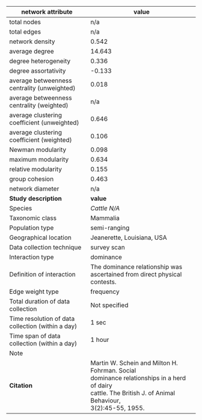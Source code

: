 network attribute|value
---|---
total nodes|n/a
total edges|n/a
network density|0.542
average degree|14.643
degree heterogeneity|0.336
degree assortativity|-0.133
average betweenness centrality (unweighted)|0.018
average betweenness centrality (weighted)|n/a
average clustering coefficient (unweighted)|0.646
average clustering coefficient (weighted)|0.106
Newman modularity|0.098
maximum modularity|0.634
relative modularity|0.155
group cohesion|0.463
network diameter|n/a
**Study description**|**value**
Species|*Cattle N/A*
Taxonomic class|Mammalia
Population type|semi-ranging
Geographical location|Jeanerette, Louisiana, USA
Data collection technique|survey scan
Interaction type|dominance
Definition of interaction|The dominance relationship was ascertained from direct physical contests.
Edge weight type|frequency
Total duration of data collection|Not specified
Time resolution of data collection (within a day)|1 sec
Time span of data collection (within a day)|1 hour
Note|
**Citation** | Martin W. Schein and Milton H. Fohrman. Social <br> dominance relationships in a herd of dairy <br> cattle. The British J. of Animal Behaviour, <br> 3(2):45-55, 1955.